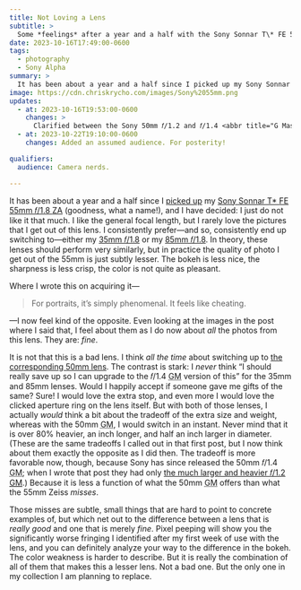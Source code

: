```yaml
---
title: Not Loving a Lens
subtitle: >
  Some *feelings* after a year and a half with the Sony Sonnar T\* FE 55mm 𝑓/1.8 ZA.
date: 2023-10-16T17:49:00-0600
tags:
  - photography
  - Sony Alpha
summary: >
  It has been about a year and a half since I picked up my Sony Sonnar T* FE 55mm 𝑓/1.8 ZA, and I have decided: I just do not like it that much.
image: https://cdn.chriskrycho.com/images/Sony%2055mm.png
updates:
  - at: 2023-10-16T19:53:00-0600
    changes: >
      Clarified between the Sony 50mm 𝑓/1.2 and 𝑓/1.4 <abbr title="G Master">GM</abbr> lenses.
  - at: 2023-10-22T19:10:00-0600
    changes: Added an assumed audience. For posterity!

qualifiers:
  audience: Camera nerds.

---
```


It has been about a year and a half since I [picked up][bought] my [Sony Sonnar T\* <span class='smcp'>FE</span> 55mm 𝑓/1.8 <span class='smcp'>ZA</span>][55mm] (goodness, what a name!), and I have decided: I just do not like it that much. I like the general focal length, but I rarely love the pictures that I get out of this lens. I consistently prefer—and so, consistently end up switching to—either my [35mm 𝑓/1.8][35mm] or my [85mm 𝑓/1.8][85mm]. In theory, these lenses should perform very similarly, but in practice the quality of photo I get out of the 55mm is just subtly lesser. The bokeh is less nice, the sharpness is less crisp, the color is not quite as pleasant.

Where I wrote this on acquiring it—

> For portraits, it’s simply phenomenal. It feels like cheating.

—I now feel kind of the opposite. Even looking at the images in the post where I said that, I feel about them as I do now about *all* the photos from this lens. They are: *fine*.

It is not that this is a bad lens. I think *all the time* about switching up to [the corresponding 50mm lens][50mm]. The contrast is stark: I *never* think “I should really save up so I can upgrade to the 𝑓/1.4 <abbr title="G Master">GM</abbr> version of this” for the 35mm and 85mm lenses. Would I happily accept if someone gave me gifts of the same? Sure! I would love the extra stop, and even more I would love the clicked aperture ring on the lens itself. But with both of those lenses, I actually *would* think a bit about the tradeoff of the extra size and weight, whereas with the 50mm <abbr title="G Master">GM</abbr>, I would switch in an instant. Never mind that it is over 80% heavier, an inch longer, and half an inch larger in diameter. (These are the same tradeoffs I called out in that first post, but I now think about them exactly the opposite as I did then. The tradeoff is more favorable now, though, because Sony has since released the 50mm 𝑓/1.4 <abbr title="G Master">GM</abbr>; when I wrote that post they had only [the much larger and heavier 𝑓/1.2 <abbr title="G Master">GM</abbr>][50mm-1.2].) Because it is less a function of what the 50mm <abbr title="G Master">GM</abbr> offers than what the 55mm Zeiss *misses*.

Those misses are subtle, small things that are hard to point to concrete examples of, but which net out to the difference between a lens that is *really good* and one that is merely *fine*. Pixel peeping will show you the significantly worse fringing I identified after my first week of use with the lens, and you can definitely analyze your way to the difference in the bokeh. The color weakness is harder to describe. But it is really the combination of all of them that makes this a lesser lens. Not a bad one. But the only one in my collection I am planning to replace.

[bought]: https://v5.chriskrycho.com/journal/disney-world-2022-camera-gear/sony-sonnar-t-fe-55mm-f18-za/
[55mm]: https://electronics.sony.com/imaging/lenses/full-frame-e-mount/p/sel55f18z
[35mm]: https://electronics.sony.com/imaging/lenses/all-e-mount/p/sel35f18f
[85mm]: https://electronics.sony.com/imaging/lenses/full-frame-e-mount/p/sel85f18-2
[50mm]: https://electronics.sony.com/imaging/lenses/all-e-mount/p/sel50f14gm
[50mm-1.2]: https://electronics.sony.com/imaging/lenses/all-e-mount/p/sel50f12gm
